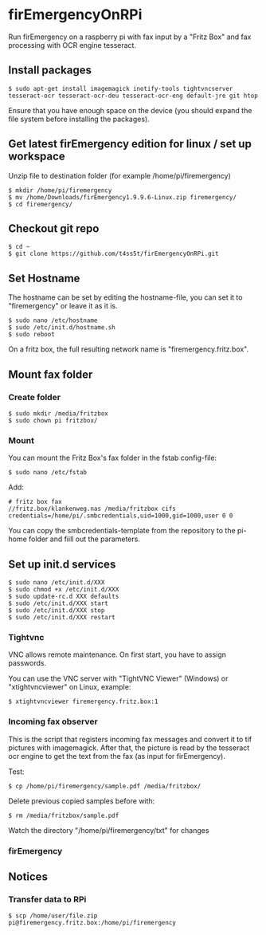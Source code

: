 # firEmergencyOnRPi

Run firEmergency on a raspberry pi with fax input by a "Fritz Box" and fax processing with OCR engine tesseract.

## Install packages

```
$ sudo apt-get install imagemagick inotify-tools tightvncserver tesseract-ocr tesseract-ocr-deu tesseract-ocr-eng default-jre git htop
```

Ensure that you have enough space on the device (you should expand the file system before installing the packages).

## Get latest firEmergency edition for linux / set up workspace

Unzip file to destination folder (for example /home/pi/firemergency)

```
$ mkdir /home/pi/firemergency
$ mv /home/Downloads/firEmergency1.9.9.6-Linux.zip firemergency/
$ cd firemergency/
```

## Checkout git repo

```
$ cd ~
$ git clone https://github.com/t4ss5t/firEmergencyOnRPi.git
```

## Set Hostname

The hostname can be set by editing the hostname-file, you can set it to "firemergency" or leave it as it is.

```
$ sudo nano /etc/hostname
$ sudo /etc/init.d/hostname.sh
$ sudo reboot
```

On a fritz box, the full resulting network name is "firemergency.fritz.box".

## Mount fax folder

### Create folder

```
$ sudo mkdir /media/fritzbox
$ sudo chown pi fritzbox/
```

### Mount

You can mount the Fritz Box's fax folder in the fstab config-file:

```
$ sudo nano /etc/fstab
```

Add:

```
# fritz box fax
//fritz.box/klankenweg.nas /media/fritzbox cifs credentials=/home/pi/.smbcredentials,uid=1000,gid=1000,user 0 0
```

You can copy the smbcredentials-template from the repository to the pi-home folder and fiill out the parameters.

## Set up init.d services

```
$ sudo nano /etc/init.d/XXX
$ sudo chmod +x /etc/init.d/XXX
$ sudo update-rc.d XXX defaults
$ sudo /etc/init.d/XXX start
$ sudo /etc/init.d/XXX stop
$ sudo /etc/init.d/XXX restart
```

### Tightvnc

VNC allows remote maintenance. On first start, you have to assign passwords.

You can use the VNC server with "TightVNC Viewer" (Windows) or "xtightvncviewer" on Linux, example:

```
$ xtightvncviewer firemergency.fritz.box:1
```

### Incoming fax observer

This is the script that registers incoming fax messages and convert it to tif pictures with imagemagick.
After that, the picture is read by the tesseract ocr engine to get the text from the fax (as input for firEmergency).

Test:

```
$ cp /home/pi/firemergency/sample.pdf /media/fritzbox/
```

Delete previous copied samples before with:

```
$ rm /media/fritzbox/sample.pdf
```

Watch the directory "/home/pi/firemergency/txt" for changes

### firEmergency

## Notices

### Transfer data to RPi

```
$ scp /home/user/file.zip pi@firemergency.fritz.box:/home/pi/firemergency 
```
